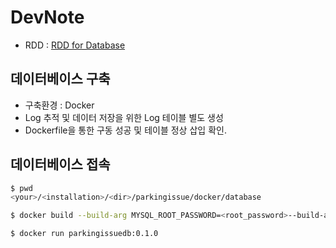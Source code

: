 # DevNote
- RDD : [RDD for Database](https://github.com/DE-32-5-Team5/parkingissue/blob/document/document/4_Requirements_Definition_Document_of_Database.md)

## 데이터베이스 구축

- 구축환경 : Docker
- Log 추적 및 데이터 저장을 위한 Log 테이블 별도 생성
- Dockerfile을 통한 구동 성공 및 테이블 정상 삽입 확인.

## 데이터베이스 접속

``` bash
$ pwd
<your>/<installation>/<dir>/parkingissue/docker/database

$ docker build --build-arg MYSQL_ROOT_PASSWORD=<root_password>--build-arg MYSQL_DATABASE=parkingissue -t parkingissuedb:0.1.0 .

$ docker run parkingissuedb:0.1.0
```